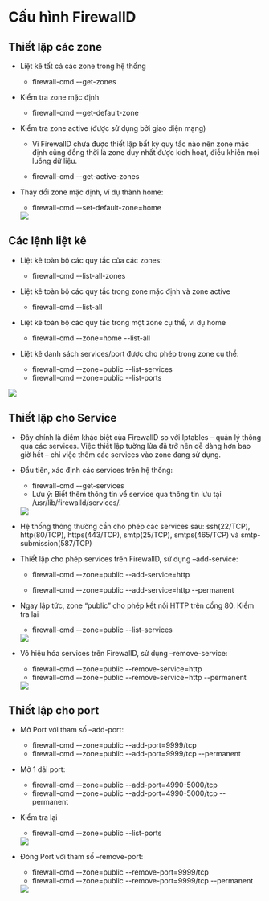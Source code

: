 # Cấu hình FirewallD

## Thiết lập các zone
- Liệt kê tất cả các zone trong hệ thống

    + firewall-cmd --get-zones

- Kiểm tra zone mặc định

    + firewall-cmd --get-default-zone
    
    

- Kiểm tra zone active (được sử dụng bởi giao diện mạng)
    + Vì FirewallD chưa được thiết lập bất kỳ quy tắc nào nên zone mặc định cũng đồng thời là zone duy nhất được kích hoạt, điều khiển mọi luồng dữ liệu.

    + firewall-cmd --get-active-zones

- Thay đổi zone mặc định, ví dụ thành home:

    + firewall-cmd --set-default-zone=home

    <img src="image/2.PNG">

## Các lệnh liệt kê

- Liệt kê toàn bộ các quy tắc của các zones:
    + firewall-cmd --list-all-zones

- Liệt kê toàn bộ các quy tắc trong zone mặc định và zone active
    + firewall-cmd --list-all

- Liệt kê toàn bộ các quy tắc trong một zone cụ thể, ví dụ home
    + firewall-cmd --zone=home --list-all

- Liệt kê danh sách services/port được cho phép trong zone cụ thể:
    + firewall-cmd --zone=public --list-services
    + firewall-cmd --zone=public --list-ports

<img src="image/3.PNG">

## Thiết lập cho Service

- Đây chính là điểm khác biệt của FirewallD so với Iptables – quản lý thông qua các services. Việc thiết lập tường lửa đã trở nên dễ dàng hơn bao giờ hết – chỉ việc thêm các services vào zone đang sử dụng.
- Đầu tiên, xác định các services trên hệ thống:
    + firewall-cmd --get-services
    + Lưu ý: Biết thêm thông tin về service qua thông tin lưu tại /usr/lib/firewalld/services/.
    
    <img src="image/4.PNG">

- Hệ thống thông thường cần cho phép các services sau: ssh(22/TCP), http(80/TCP), https(443/TCP), smtp(25/TCP), smtps(465/TCP) và smtp-submission(587/TCP)

- Thiết lập cho phép services trên FirewallD, sử dụng –add-service:

    + firewall-cmd --zone=public --add-service=http

    + firewall-cmd --zone=public --add-service=http --permanent

- Ngay lập tức, zone “public” cho phép kết nối HTTP trên cổng 80. Kiểm tra lại

    + firewall-cmd --zone=public --list-services

    <img src="image/5.PNG">

- Vô hiệu hóa services trên FirewallD, sử dụng –remove-service:

    + firewall-cmd --zone=public --remove-service=http
    + firewall-cmd --zone=public --remove-service=http --permanent

    <img src="image/6.PNG">

## Thiết lập cho port
- Mở Port với tham số –add-port:

    + firewall-cmd --zone=public --add-port=9999/tcp
    + firewall-cmd --zone=public --add-port=9999/tcp --permanent
- Mở 1 dải port:
    + firewall-cmd --zone=public --add-port=4990-5000/tcp
    + firewall-cmd --zone=public --add-port=4990-5000/tcp --permanent
- Kiểm tra lại

    + firewall-cmd --zone=public --list-ports

    <img src="image/7.PNG">

- Đóng Port với tham số –remove-port:

    + firewall-cmd --zone=public --remove-port=9999/tcp
    + firewall-cmd --zone=public --remove-port=9999/tcp --permanent

    <img src="image/8.PNG">
